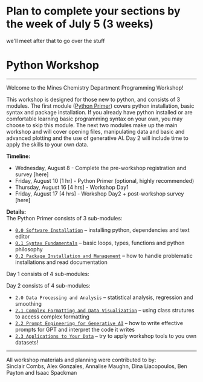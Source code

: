 # Plan to complete your sections by the week of July 5 (3 weeks)  
we'll meet after that to go over the stuff  

# Python Workshop
---
Welcome to the Mines Chemistry Department Programming Workshop!  

This workshop is designed for those new to python, and consists of 3 modules. The first module ([Python Primer](./Python_Primer/)) covers python installation, basic syntax and package installation. If you already have python installed or are comfortable learning basic programming syntax on your own, you may choose to skip this module. The next two modules make up the main workshop and will cover opening files, manipulating data and basic and advanced plotting and the use of generative AI. Day 2 will include time to apply the skills to your own data.  

**Timeline:**
* Wednesday, August 8 - Complete the pre-workshop registration and survey [here]
* Friday, August 10 [1 hr] - Python Primer (optional, highly recommended)
* Thursday, August 16 [4 hrs] - Workshop Day1
* Friday, August 17 [4 hrs] - Workshop Day2 + post-workshop survey [here]
  
**Details:**  
The Python Primer consists of 3 sub-modules:  
* [`0.0 Software Installation`](./0.0_python_primer_software_installation.md) – installing python, dependencies and text editor  
* [`0.1 Syntax Fundamentals`](./0.1_python_primer_syntax_fundamentals.ipynb) – basic loops, types, functions and python philosophy  
* [`0.2 Package Installation and Management`](./0.2_python_primer_package_installation_and_management.md) – how to handle problematic installations and read documentation
  
Day 1 consists of 4 sub-modules:

Day 2 consists of 4 sub-modules:  
* `2.0 Data Processing and Analysis` – statistical analysis, regression and smoothing  
* [`2.1 Complex Formatting and Data Visualization`](2.1_day2_complex_formatting.md) – using class strutures to access complex formatting 
* [`2.2 Prompt Engineering for Generative AI`](./2.2_day2_prompt_engineering_for_generative_ai.md) – how to write effective prompts for GPT and interpret the code it writes
* [`2.3 Applications to Your Data`](./2.3_day2_applications_to_your_data.md) – try to apply workshop tools to you own datasets!

---
All workshop materials and planning were contributed to by:  
Sinclair Combs, Alex Gonzales, Annalise Maughn, Dina Liacopoulos, Ben Payton and Isaac Spackman
